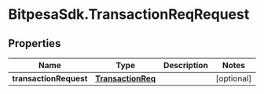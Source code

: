 # BitpesaSdk.TransactionReqRequest

## Properties
Name | Type | Description | Notes
------------ | ------------- | ------------- | -------------
**transactionRequest** | [**TransactionReq**](TransactionReq.md) |  | [optional] 


